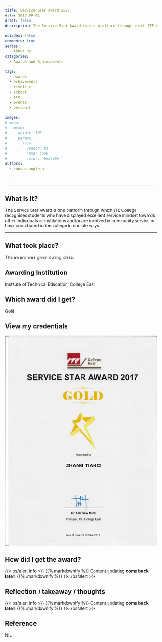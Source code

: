 ```yaml
---
title: Service Star Award 2017
date: 2017-09-01
draft: false
description: The Service Star Award is one platform through which ITE College recognises students who have displayed excellent service mindset towards other individuals or institutions and/or are involved in community service or have contributed to the college in notable ways.

noindex: false
comments: true
series:
  - About Me
categories:
  - Awards and Achievements
  
tags:
  - awards
  - achivements
  - timeline
  - school
  - ite
  - events
  - personal

images:
# menu:
#   main:
#     weight: 100
#     params:
#       icon:
#         vendor: bs
#         name: book
#         color: '#e24d0e'
authors:
  - conanzhangtech

---
```

---

## What Is It?

The Service Star Award is one platform through which ITE College recognises students who have displayed excellent service mindset towards other individuals or institutions and/or are involved in community service or have contributed to the college in notable ways.

---

## What took place?

The award was given during class.

## Awarding Institution

Institute of Technical Education, College East

## Which award did I get?

Gold

## View my credentials

![Gold Service Star Award 2017](credential1.jpg)

## How did I get the award?

{{< bs/alert info >}}
{{% markdownify %}}
Content updating **come back later!**
{{% /markdownify %}}
{{< /bs/alert >}}

## Reflection / takeaway / thoughts

{{< bs/alert info >}}
{{% markdownify %}}
Content updating **come back later!**
{{% /markdownify %}}
{{< /bs/alert >}}


## Reference

NIL


